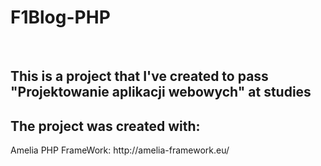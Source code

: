 # F1Blog-PHP 
<br>
<h2>This is a project that I've created to pass "Projektowanie aplikacji webowych" at studies</h2>
<h2>The project was created with: </h2>
<p>Amelia PHP FrameWork: <a>http://amelia-framework.eu/</a></p>
